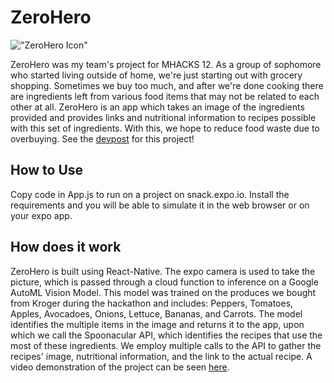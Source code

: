 # ZeroHero

!["ZeroHero Icon"](https://github.com/wxllchxn/zerohero/blob/master/icon.png "ZeroHero Icon")

ZeroHero was my team's project for MHACKS 12. As a group of sophomore who started living outside of home, we're just starting out with grocery shopping. Sometimes we buy too much, and after we're done cooking there are ingredients left from various food items that may not be related to each other at all. ZeroHero is an app which takes an image of the ingredients provided and provides links and nutritional information to recipes possible with this set of ingredients. With this, we hope to reduce food waste due to overbuying. See the [devpost](https://devpost.com/software/zerohero-reducing-food-waste-with-object-recognition) for this project!

## How to Use

Copy code in App.js to run on a project on snack.expo.io. Install the requirements and you will be able to simulate it in the web browser or on your expo app.

## How does it work

ZeroHero is built using React-Native. The expo camera is used to take the picture, which is passed through a cloud function to inference on a Google AutoML Vision Model. This model was trained on the produces we bought from Kroger during the hackathon and includes: Peppers, Tomatoes, Apples, Avocadoes, Onions, Lettuce, Bananas, and Carrots. The model identifies the multiple items in the image and returns it to the app, upon which we call the Spoonacular API, which identifies the recipes that use the most of these ingredients. We employ multiple calls to the API to gather the recipes' image, nutritional information, and the link to the actual recipe. A video demonstration of the project can be seen [here](https://youtu.be/r0LnYwJ1I-8).